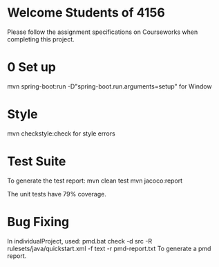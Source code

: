 # Welcome Students of 4156

Please follow the assignment specifications on Courseworks when completing this project.

# 0 Set up 
mvn spring-boot:run -D"spring-boot.run.arguments=setup" for Window

# Style 
mvn checkstyle:check for style errors 

# Test Suite
To generate the test report:
mvn clean test
mvn jacoco:report

The unit tests have 79% coverage.

# Bug Fixing

In individualProject, used: 
pmd.bat check -d src -R rulesets/java/quickstart.xml -f text -r pmd-report.txt
To generate a pmd report.